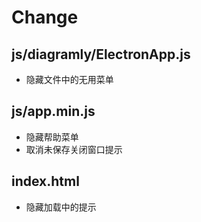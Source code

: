# Change

## js/diagramly/ElectronApp.js

- 隐藏文件中的无用菜单

## js/app.min.js

- 隐藏帮助菜单
- 取消未保存关闭窗口提示

## index.html

- 隐藏加载中的提示
